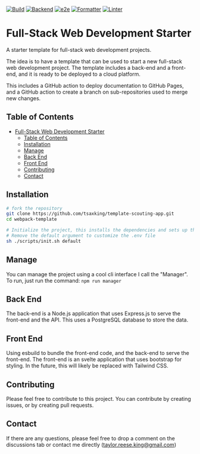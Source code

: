 [![Build](https://github.com/tsaxking/template-scouting-app/actions/workflows/build.yml/badge.svg)](https://github.com/tsaxking/template-scouting-app/actions/workflows/build.yml) [![Backend](https://github.com/tsaxking/template-scouting-app/actions/workflows/backend.yml/badge.svg)](https://github.com/tsaxking/template-scouting-app/actions/workflows/backend.yml) [![e2e](https://github.com/tsaxking/template-scouting-app/actions/workflows/e2e.yml/badge.svg)](https://github.com/tsaxking/template-scouting-app/actions/workflows/e2e.yml) [![Formatter](https://github.com/tsaxking/template-scouting-app/actions/workflows/formatter.yml/badge.svg)](https://github.com/tsaxking/template-scouting-app/actions/workflows/formatter.yml) [![Linter](https://github.com/tsaxking/template-scouting-app/actions/workflows/linter.yml/badge.svg)](https://github.com/tsaxking/template-scouting-app/actions/workflows/linter.yml)

# Full-Stack Web Development Starter

A starter template for full-stack web development projects.

The idea is to have a template that can be used to start a new full-stack web development project. The template includes a back-end and a front-end, and it is ready to be deployed to a cloud platform.

This includes a GitHub action to deploy documentation to GitHub Pages, and a GitHub action to create a branch on sub-repositories used to merge new changes.

## Table of Contents

-   [Full-Stack Web Development Starter](#full-stack-web-development-starter)
    -   [Table of Contents](#table-of-contents)
    -   [Installation](#installation)
    -   [Manage](#manage)
    -   [Back End](#back-end)
    -   [Front End](#front-end)
    -   [Contributing](#contributing)
    -   [Contact](#contact)

## Installation

```bash
# fork the repository
git clone https://github.com/tsaxking/template-scouting-app.git
cd webpack-template

# Initialize the project, this installs the dependencies and sets up the project
# Remove the default argument to customize the .env file
sh ./scripts/init.sh default
```

## Manage

You can manage the project using a cool cli interface I call the "Manager". To run, just run the command: `npm run manager`

## Back End

The back-end is a Node.js application that uses Express.js to serve the front-end and the API. This uses a PostgreSQL database to store the data.

## Front End

Using esbuild to bundle the front-end code, and the back-end to serve the front-end. The front-end is an svelte application that uses bootstrap for styling.
In the future, this will likely be replaced with Tailwind CSS.

## Contributing

Please feel free to contribute to this project. You can contribute by creating issues, or by creating pull requests.

## Contact

If there are any questions, please feel free to drop a comment on the discussions tab or contact me directly (taylor.reese.king@gmail.com)
